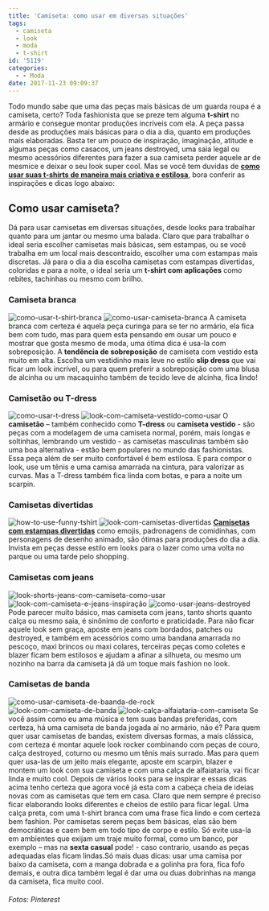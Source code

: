 ```yaml
---
title: 'Camiseta: como usar em diversas situações'
tags:
  - camiseta
  - look
  - moda
  - t-shirt
id: '5119'
categories:
  - - Moda
date: 2017-11-23 09:09:37
---
```


Todo mundo sabe que uma das peças mais básicas de um guarda roupa é a camiseta, certo? Toda fashionista que se preze tem alguma **t-shirt** no armário e consegue montar produções incríveis com ela. A peça passa desde as produções mais básicas para o dia a dia, quanto em produções mais elaboradas. Basta ter um pouco de inspiração, imaginação, atitude e algumas peças como casacos, um jeans destroyed, uma saia legal ou mesmo acessórios diferentes para fazer a sua camiseta perder aquele ar de mesmice e deixar o seu look super cool. Mas se você tem duvidas de [**como usar suas t-shirts de maneira mais criativa e estilosa**](http://natalia.blog.br/look-dia-blazer-shorts/), bora conferir as inspirações e dicas logo abaixo:

## Como usar camiseta?

Dá para usar camisetas em diversas situações, desde looks para trabalhar quanto para um jantar ou mesmo uma balada. Claro que para trabalhar o ideal seria escolher camisetas mais básicas, sem estampas, ou se você trabalha em um local mais descontraído, escolher uma com estampas mais discretas. Já para o dia a dia escolha camisetas com estampas divertidas, coloridas e para a noite, o ideal seria um **t-shirt com aplicações** como rebites, tachinhas ou mesmo com brilho.

### Camiseta branca

![como-usar-t-shirt-branca](/wp-content/uploads/2017/10/como-usar-camiseta-branca-com-vestido.jpg) ![como-usar-camiseta-branca](/wp-content/uploads/2017/10/look-com-sobreposição-com-camiseta-branca.jpg) A camiseta branca com certeza é aquela peça curinga para se ter no armário, ela fica bem com tudo, mas para quem esta pensando em ousar um pouco e mostrar que gosta mesmo de moda, uma ótima dica é usa-la com sobreposição. A **tendência de sobreposição** de camiseta com vestido esta muito em alta. Escolha um vestidinho mais leve no estilo **slip dress** que vai ficar um look incrível, ou para quem preferir a sobreposição com uma blusa de alcinha ou um macaquinho também de tecido leve de alcinha, fica lindo!

### Camisetão ou T-dress

![como-usar-t-dress](/wp-content/uploads/2017/10/como-usar-camiseta-vestido.jpg) ![look-com-camiseta-vestido-como-usar](/wp-content/uploads/2017/10/look-com-camisetão.jpg) O **camisetão** – também conhecido como **T-dress** ou **camiseta vestido** - são peças com a modelagem de uma camiseta normal, porém, mais longas e soltinhas, lembrando um vestido - as camisetas masculinas também são uma boa alternativa - estão bem populares no mundo das fashionistas. Essa peça além de ser muito confortável é bem estilosa. E para compor o look, use um tênis e uma camisa amarrada na cintura, para valorizar as curvas. Mas a T-dress também fica linda com botas, e para a noite um scarpin.

### Camisetas divertidas

![how-to-use-funny-tshirt](/wp-content/uploads/2017/10/como-usar-camiseta-de-personagens.jpg) ![look-com-camisetas-divertidas](/wp-content/uploads/2017/10/como-usar-camisetas-divertidas.jpg) [**Camisetas com estampas divertidas**](http://natalia.blog.br/look-dia-saia-de-couro-com-camiseta-star-wars/) como emojis, padronagens de comidinhas, com personagens de desenho animado, são ótimas para produções do dia a dia. Invista em peças desse estilo em looks para o lazer como uma volta no parque ou uma tarde pelo shopping.

### Camisetas com jeans

![look-shorts-jeans-com-camiseta-como-usar](/wp-content/uploads/2017/10/look-com-shorts-e-camiseta-como-usar.jpg) ![look-com-camiseta-e-jeans-inspiração ](/wp-content/uploads/2017/10/como-usar-camiseta-estampada.jpg) ![como-usar-jeans-destroyed ](/wp-content/uploads/2017/10/como-usar-camiseta-com-jeans.jpg) Pode parecer muito básico, mas camiseta com jeans, tanto shorts quanto calça ou mesmo saia, é sinônimo de conforto e praticidade. Para não ficar aquele look sem graça, aposte em jeans com bordados, patches ou destroyed, e também em acessórios como uma bandana amarrada no pescoço, maxi brincos ou maxi colares, terceiras peças como coletes e blazer ficam bem estilosos e ajudam a afinar a silhueta, ou mesmo um nozinho na barra da camiseta já dá um toque mais fashion no look.

### Camisetas de banda

![como-usar-camiseta-de-baanda-de-rock](/wp-content/uploads/2017/10/como-usar-camiseta-de-banda-com-saia.jpg) ![look-com-camiseta-de-banda](/wp-content/uploads/2017/10/como-usar-camiseta-de-banda-de-rock.jpg) ![look-calça-alfaiataria-com-camiseta](/wp-content/uploads/2017/10/look-camiseta-de-banda-como-usar.jpg) Se você assim como eu ama música e tem suas bandas preferidas, com certeza, há uma camiseta de banda jogada aí no armário, não é? Para quem quer usar camisetas de bandas, existem diversas formas, a mais clássica, com certeza é montar aquele look rocker combinando com peças de couro, calça destroyed, coturno ou mesmo um tênis mais surrado. Mas para quem quer usa-las de um jeito mais elegante, aposte em scarpin, blazer e montem um look com sua camiseta e com uma calça de alfaiataria, vai ficar linda e muito cool. Depois de vários looks para se inspirar e essas dicas acima tenho certeza que agora você já esta com a cabeça cheia de ideias novas com as camisetas que tem em casa. Claro que nem sempre é preciso ficar elaborando looks diferentes e cheios de estilo para ficar legal. Uma calça preta, com uma t-shirt branca com uma frase fica lindo e com certeza bem fashion. Por camisetas serem peças bem básicas, elas são bem democráticas e caem bem em todo tipo de corpo e estilo. Só evite usa-la em ambientes que exijam um traje muito formal, como um banco, por exemplo – mas na **sexta casual** pode! - caso contrario, usando as peças adequadas elas ficam lindas.Só mais duas dicas: usar uma camisa por baixo da camiseta, com a manga dobrada e a golinha pra fora, fica fofo demais, e outra dica também legal é dar uma ou duas dobrinhas na manga da camiseta, fica muito cool.

###### Fotos: Pinterest
